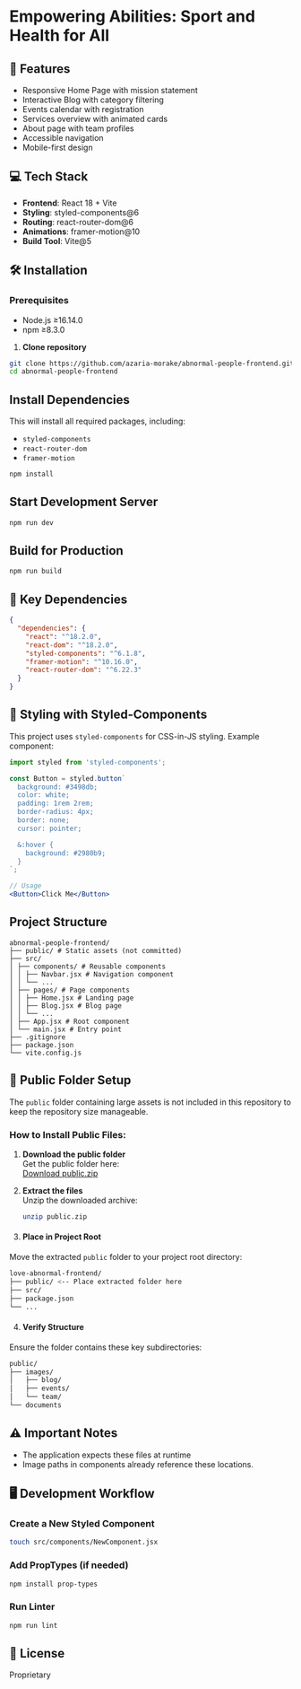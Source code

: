 
# Empowering Abilities: Sport and Health for All

## 🌟 Features
- Responsive Home Page with mission statement
- Interactive Blog with category filtering
- Events calendar with registration
- Services overview with animated cards
- About page with team profiles
- Accessible navigation
- Mobile-first design

## 💻 Tech Stack
- **Frontend**: React 18 + Vite
- **Styling**: styled-components@6
- **Routing**: react-router-dom@6
- **Animations**: framer-motion@10
- **Build Tool**: Vite@5

## 🛠️ Installation

### Prerequisites
- Node.js ≥16.14.0
- npm ≥8.3.0

1. **Clone repository**
```bash
git clone https://github.com/azaria-morake/abnormal-people-frontend.git
cd abnormal-people-frontend
```

## Install Dependencies  
This will install all required packages, including:  

- `styled-components`  
- `react-router-dom`  
- `framer-motion`  

```bash
npm install
```

## Start Development Server

```bash
npm run dev
```

## Build for Production

```bash
npm run build
```

## 🔧 Key Dependencies  

```json
{
  "dependencies": {
    "react": "^18.2.0",
    "react-dom": "^18.2.0",
    "styled-components": "^6.1.8",
    "framer-motion": "^10.16.0",
    "react-router-dom": "^6.22.3"
  }
}
```
## 🎨 Styling with Styled-Components  

This project uses `styled-components` for CSS-in-JS styling. Example component:  

```jsx
import styled from 'styled-components';

const Button = styled.button`
  background: #3498db;
  color: white;
  padding: 1rem 2rem;
  border-radius: 4px;
  border: none;
  cursor: pointer;

  &:hover {
    background: #2980b9;
  }
`;

// Usage
<Button>Click Me</Button>
```
## Project Structure
```
abnormal-people-frontend/ 
├── public/ # Static assets (not committed) 
├── src/ 
│ ├── components/ # Reusable components 
│ │ ├── Navbar.jsx # Navigation component 
│ │ └── ... 
│ ├── pages/ # Page components 
│ │ ├── Home.jsx # Landing page 
│ │ ├── Blog.jsx # Blog page 
│ │ └── ... 
│ ├── App.jsx # Root component 
│ └── main.jsx # Entry point 
├── .gitignore 
├── package.json 
└── vite.config.js
```

## 📁 Public Folder Setup

The `public` folder containing large assets is not included in this repository to keep the repository size manageable. 

### How to Install Public Files:

1. **Download the public folder**  
   Get the public folder here:  
   [Download public.zip](https://www.mediafire.com/file/u0xyerw0hkvoo8i/public.zip/file)

2. **Extract the files**  
   Unzip the downloaded archive:
   ```bash
   unzip public.zip
   ```
  3.  ####  Place in Project Root 
  Move the extracted `public` folder to your project root directory:  
   ```bash
love-abnormal-frontend/ 
├── public/ <-- Place extracted folder here 
├── src/ 
├── package.json 
└── ...
   ```
 
 4.  ####  Verify Structure
Ensure the folder contains these key subdirectories:

   ```bash
public/
├── images/
│   ├── blog/
│   ├── events/
│   └── team/
└── documents
   ```
  
 ## ⚠️ Important Notes  

- The application expects these files at runtime
- Image paths in components already reference these locations.  



## 🖥️ Development Workflow  

### Create a New Styled Component  
```bash
touch src/components/NewComponent.jsx
```
### Add PropTypes (if needed)
```bash
npm install prop-types
```
### Run Linter
```bash
npm run lint
```
## 📜 License  
Proprietary

